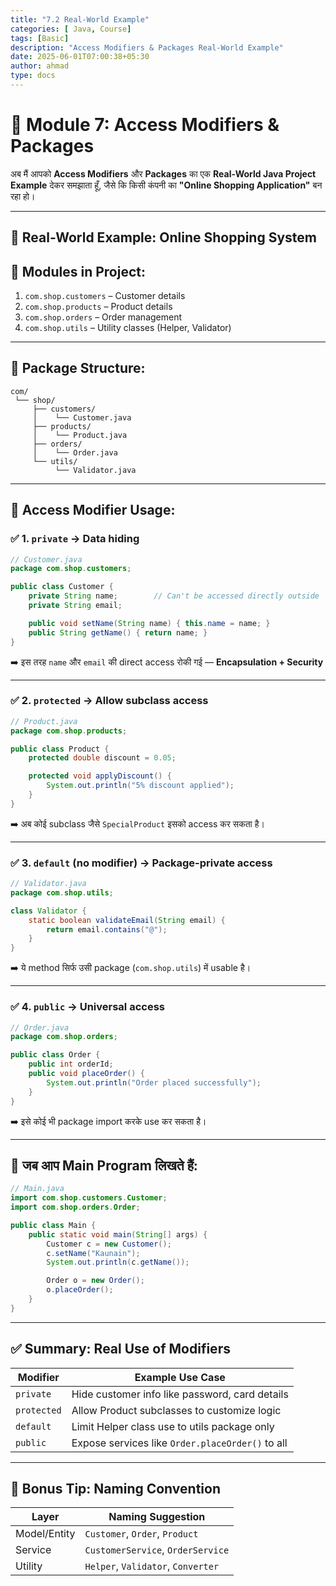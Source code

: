```yaml
---
title: "7.2 Real-World Example"
categories: [ Java, Course]
tags: [Basic]
description: "Access Modifiers & Packages Real-World Example"
date: 2025-06-01T07:00:38+05:30
author: ahmad
type: docs
---
```


# 📘 **Module 7: Access Modifiers & Packages**

अब मैं आपको **Access Modifiers** और **Packages** का एक **Real-World Java Project Example** देकर समझाता हूँ, जैसे कि किसी कंपनी का **"Online Shopping Application"** बन रहा हो।

---

## 🛒 Real-World Example: Online Shopping System

## 🎯 Modules in Project:

1. `com.shop.customers` – Customer details
2. `com.shop.products` – Product details
3. `com.shop.orders` – Order management
4. `com.shop.utils` – Utility classes (Helper, Validator)

---

## 🔹 Package Structure:

```
com/
 └── shop/
     ├── customers/
     │    └── Customer.java
     ├── products/
     │    └── Product.java
     ├── orders/
     │    └── Order.java
     └── utils/
          └── Validator.java
```

---

## 🔐 Access Modifier Usage:

### ✅ 1. `private` → Data hiding

```java
// Customer.java
package com.shop.customers;

public class Customer {
    private String name;        // Can't be accessed directly outside
    private String email;

    public void setName(String name) { this.name = name; }
    public String getName() { return name; }
}
```

➡️ इस तरह `name` और `email` की direct access रोकी गई — **Encapsulation + Security**

---

### ✅ 2. `protected` → Allow subclass access

```java
// Product.java
package com.shop.products;

public class Product {
    protected double discount = 0.05;

    protected void applyDiscount() {
        System.out.println("5% discount applied");
    }
}
```

➡️ अब कोई subclass जैसे `SpecialProduct` इसको access कर सकता है।

---

### ✅ 3. `default` (no modifier) → Package-private access

```java
// Validator.java
package com.shop.utils;

class Validator {
    static boolean validateEmail(String email) {
        return email.contains("@");
    }
}
```

➡️ ये method सिर्फ उसी package (`com.shop.utils`) में usable है।

---

### ✅ 4. `public` → Universal access

```java
// Order.java
package com.shop.orders;

public class Order {
    public int orderId;
    public void placeOrder() {
        System.out.println("Order placed successfully");
    }
}
```

➡️ इसे कोई भी package import करके use कर सकता है।

---

## 🧠 जब आप Main Program लिखते हैं:

```java
// Main.java
import com.shop.customers.Customer;
import com.shop.orders.Order;

public class Main {
    public static void main(String[] args) {
        Customer c = new Customer();
        c.setName("Kaunain");
        System.out.println(c.getName());

        Order o = new Order();
        o.placeOrder();
    }
}
```

---

## ✅ Summary: Real Use of Modifiers

| Modifier    | Example Use Case                                 |
| ----------- | ------------------------------------------------ |
| `private`   | Hide customer info like password, card details   |
| `protected` | Allow Product subclasses to customize logic      |
| `default`   | Limit Helper class use to utils package only     |
| `public`    | Expose services like `Order.placeOrder()` to all |

---

## 🎁 Bonus Tip: Naming Convention

| Layer        | Naming Suggestion                  |
| ------------ | ---------------------------------- |
| Model/Entity | `Customer`, `Order`, `Product`     |
| Service      | `CustomerService`, `OrderService`  |
| Utility      | `Helper`, `Validator`, `Converter` |